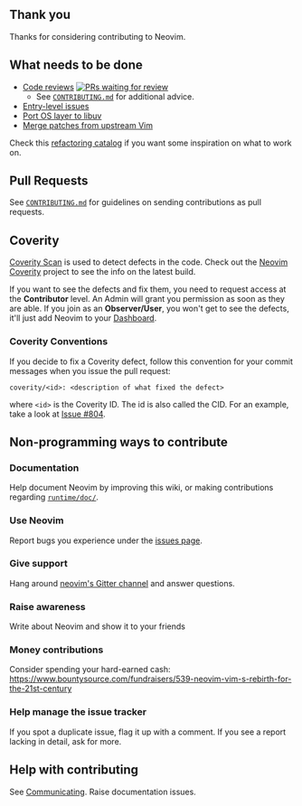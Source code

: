 ## Thank you

Thanks for considering contributing to Neovim.

## What needs to be done

- [Code reviews](https://github.com/neovim/neovim/pulls) [![PRs waiting for review](https://badge.waffle.io/neovim/neovim.png?label=RFC&title=RFC)](https://waffle.io/neovim/neovim)
    - See [`CONTRIBUTING.md`](https://github.com/neovim/neovim/blob/master/CONTRIBUTING.md#pull-requests) for additional advice.
- [Entry-level issues](https://github.com/neovim/neovim/labels/entry-level)
- [Port OS layer to libuv](Porting-OS-layer-to-libuv)
- [Merge patches from upstream Vim](Merging-patches-from-upstream-vim)

Check this [refactoring catalog](C-Refactorings-and-Code-Smells-Catalog) if you want some inspiration on what to work on.

## Pull Requests

See [`CONTRIBUTING.md`](https://github.com/neovim/neovim/blob/master/CONTRIBUTING.md#pull-requests)
for guidelines on sending contributions as pull requests.

## Coverity

[Coverity Scan](https://scan.coverity.com/) is used to detect defects in the
code. Check out the [Neovim Coverity](https://scan.coverity.com/projects/2227)
project to see the info on the latest build.

If you want to see the defects and fix them, you need to request access at the
**Contributor** level. An Admin will grant you permission as soon as they are
able. If you join as an **Observer/User**, you won't get to see the defects,
it'll just add Neovim to your [Dashboard](https://scan.coverity.com/dashboard).

### Coverity Conventions

If you decide to fix a Coverity defect, follow this convention for your commit messages when you issue the pull request:
```
coverity/<id>: <description of what fixed the defect>
```

where `<id>` is the Coverity ID. The id is also called the CID. For an example, take a look at [Issue #804](https://github.com/neovim/neovim/pull/804).

## Non-programming ways to contribute

### Documentation

Help document Neovim by improving this wiki, or making contributions regarding [`runtime/doc/`](https://github.com/neovim/neovim/tree/master/runtime/doc).

### Use Neovim

Report bugs you experience under the [issues page](https://github.com/neovim/neovim/issues).

### Give support

Hang around [neovim's Gitter channel](https://gitter.im/neovim/neovim) and answer questions.

### Raise awareness

Write about Neovim and show it to your friends

### Money contributions

Consider spending your hard-earned cash: https://www.bountysource.com/fundraisers/539-neovim-vim-s-rebirth-for-the-21st-century

### Help manage the issue tracker

If you spot a duplicate issue, flag it up with a comment. If you see a report lacking in detail, ask for more.

## Help with contributing

See [Communicating](Communicating). Raise documentation issues.
